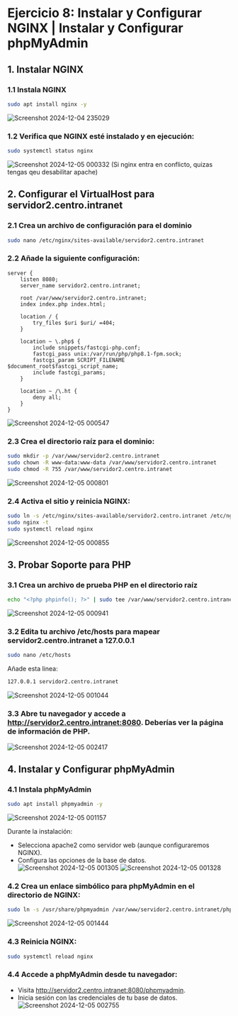 # Ejercicio 8: Instalar y Configurar NGINX | Instalar y Configurar phpMyAdmin
## 1. Instalar NGINX
### 1.1 Instala NGINX
```bash
sudo apt install nginx -y
```
![Screenshot 2024-12-04 235029](https://github.com/user-attachments/assets/3e30f5ab-4434-45c5-a82b-2521c6d68281)

### 1.2 Verifica que NGINX esté instalado y en ejecución:
```bash
sudo systemctl status nginx
```
![Screenshot 2024-12-05 000332](https://github.com/user-attachments/assets/dbb6ecb8-f726-4d80-90a6-1b0a4f31ac78)
(Si nginx entra en conflicto, quizas tengas qeu desabilitar apache) 


## 2. Configurar el VirtualHost para servidor2.centro.intranet
### 2.1 Crea un archivo de configuración para el dominio
```bash
sudo nano /etc/nginx/sites-available/servidor2.centro.intranet
```
### 2.2 Añade la siguiente configuración:
```nginx
server {
    listen 8080;
    server_name servidor2.centro.intranet;

    root /var/www/servidor2.centro.intranet;
    index index.php index.html;

    location / {
        try_files $uri $uri/ =404;
    }

    location ~ \.php$ {
        include snippets/fastcgi-php.conf;
        fastcgi_pass unix:/var/run/php/php8.1-fpm.sock;
        fastcgi_param SCRIPT_FILENAME $document_root$fastcgi_script_name;
        include fastcgi_params;
    }

    location ~ /\.ht {
        deny all;
    }
}
```
![Screenshot 2024-12-05 000547](https://github.com/user-attachments/assets/bc0301a1-e424-47b2-b0b0-d4efc133b6e9)

### 2.3 Crea el directorio raíz para el dominio:
```bash
sudo mkdir -p /var/www/servidor2.centro.intranet
sudo chown -R www-data:www-data /var/www/servidor2.centro.intranet
sudo chmod -R 755 /var/www/servidor2.centro.intranet
```
![Screenshot 2024-12-05 000801](https://github.com/user-attachments/assets/41de293a-042a-4850-9c16-1fdd22753f98)

### 2.4 Activa el sitio y reinicia NGINX:
```bash
sudo ln -s /etc/nginx/sites-available/servidor2.centro.intranet /etc/nginx/sites-enabled/
sudo nginx -t
sudo systemctl reload nginx
```
![Screenshot 2024-12-05 000855](https://github.com/user-attachments/assets/a3c7e56b-092b-4488-9cd5-81cadcc8f8b6)

## 3. Probar Soporte para PHP
### 3.1 Crea un archivo de prueba PHP en el directorio raíz
```bash
echo "<?php phpinfo(); ?>" | sudo tee /var/www/servidor2.centro.intranet/index.php
```
![Screenshot 2024-12-05 000941](https://github.com/user-attachments/assets/37ed095f-dc48-46f7-b0cc-1cfc825a156f)

### 3.2 Edita tu archivo /etc/hosts para mapear servidor2.centro.intranet a 127.0.0.1
```bash
sudo nano /etc/hosts
```
Añade esta linea:
```bash
127.0.0.1 servidor2.centro.intranet
```
![Screenshot 2024-12-05 001044](https://github.com/user-attachments/assets/cae1b640-575f-4bad-a6c8-1a7c15da1d08)

### 3.3 Abre tu navegador y accede a http://servidor2.centro.intranet:8080. Deberías ver la página de información de PHP.
![Screenshot 2024-12-05 002417](https://github.com/user-attachments/assets/5d56c841-29c2-4ffa-a036-08b38c4d3ed0)

## 4. Instalar y Configurar phpMyAdmin
### 4.1 Instala phpMyAdmin
```bash
sudo apt install phpmyadmin -y
```
![Screenshot 2024-12-05 001157](https://github.com/user-attachments/assets/5184127f-0ced-45d1-aad9-6bd97b64c2bb)

Durante la instalación:
 - Selecciona apache2 como servidor web (aunque configuraremos NGINX).
 - Configura las opciones de la base de datos.
![Screenshot 2024-12-05 001305](https://github.com/user-attachments/assets/f12b66b8-ba4f-4fd0-929e-04760eb3fb5a)
![Screenshot 2024-12-05 001328](https://github.com/user-attachments/assets/968af7c9-a218-4e33-a737-ab3f68e30e46)

### 4.2 Crea un enlace simbólico para phpMyAdmin en el directorio de NGINX:
```bash
sudo ln -s /usr/share/phpmyadmin /var/www/servidor2.centro.intranet/phpmyadmin
```
![Screenshot 2024-12-05 001444](https://github.com/user-attachments/assets/33418c01-ec7d-49f2-8afc-ada0ae8d66d9)

### 4.3 Reinicia NGINX:
```bash
sudo systemctl reload nginx
```

### 4.4 Accede a phpMyAdmin desde tu navegador:
 - Visita http://servidor2.centro.intranet:8080/phpmyadmin.
 - Inicia sesión con las credenciales de tu base de datos.
![Screenshot 2024-12-05 002755](https://github.com/user-attachments/assets/0c116c01-c34d-4e11-946b-d0631725cfad)

